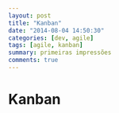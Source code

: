 ```yaml
---
layout: post 
title: "Kanban"
date: "2014-08-04 14:50:30"
categories: [dev, agile]
tags: [agile, kanban]
summary: primeiras impressões
comments: true
---
```


Kanban
=====================
